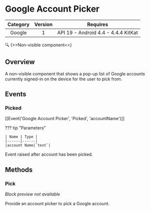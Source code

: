 # Google Account Picker

| Category | Version | Requires |
|:--------:|:-------:|:--------:|
|Google|1|API 19 - Android 4.4 - 4.4.4 KitKat|

:mag: {>>Non-visible component<<}

## Overview

A non-visible component that shows a pop-up list of Google accounts currently signed-in on the device for the user to pick from.

## Events

### Picked

[[Event('Google Account Picker', 'Picked', 'accountName')]]

??? tip "Parameters"

    | Name | Type |
    |------|------|
    |account Name|`text`|


Event raised after account has been picked.

## Methods

### Pick

_Block preview not available_

Provide an account picker to pick a Google account.